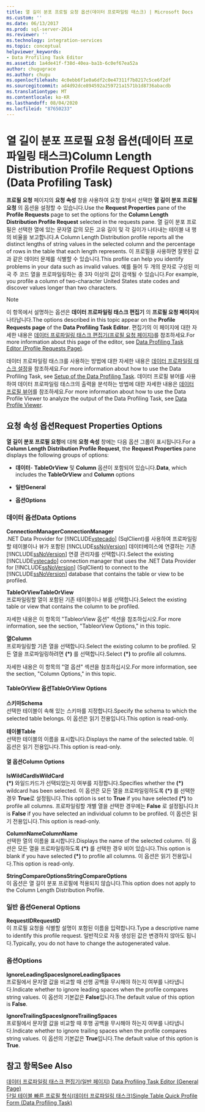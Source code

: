 ```yaml
---
title: 열 길이 분포 프로필 요청 옵션(데이터 프로파일링 태스크) | Microsoft Docs
ms.custom: ''
ms.date: 06/13/2017
ms.prod: sql-server-2014
ms.reviewer: ''
ms.technology: integration-services
ms.topic: conceptual
helpviewer_keywords:
- Data Profiling Task Editor
ms.assetid: 1a4de41f-f38d-40ea-ba1b-6c0ef67ea52a
author: chugugrace
ms.author: chugu
ms.openlocfilehash: 4c0ebb6f1e0a6df2c0e47311f7b8217c5ce6f2df
ms.sourcegitcommit: ad4d92dce894592a259721a1571b1d8736abacdb
ms.translationtype: MT
ms.contentlocale: ko-KR
ms.lasthandoff: 08/04/2020
ms.locfileid: "87650233"
---
```

# <a name="column-length-distribution-profile-request-options-data-profiling-task"></a><span data-ttu-id="0db43-102">열 길이 분포 프로필 요청 옵션(데이터 프로파일링 태스크)</span><span class="sxs-lookup"><span data-stu-id="0db43-102">Column Length Distribution Profile Request Options (Data Profiling Task)</span></span>
  <span data-ttu-id="0db43-103">**프로필 요청** 페이지의 **요청 속성** 창을 사용하여 요청 창에서 선택한 **열 길이 분포 프로필 요청** 의 옵션을 설정할 수 있습니다.</span><span class="sxs-lookup"><span data-stu-id="0db43-103">Use the **Request Properties** pane of the **Profile Requests** page to set the options for the **Column Length Distribution Profile Request** selected in the requests pane.</span></span> <span data-ttu-id="0db43-104">열 길이 분포 프로필은 선택한 열에 있는 문자열 값의 모든 고유 길이 및 각 길이가 나타내는 테이블 내 행의 비율을 보고합니다.</span><span class="sxs-lookup"><span data-stu-id="0db43-104">A Column Length Distribution profile reports all the distinct lengths of string values in the selected column and the percentage of rows in the table that each length represents.</span></span> <span data-ttu-id="0db43-105">이 프로필을 사용하면 잘못된 값과 같은 데이터 문제를 식별할 수 있습니다.</span><span class="sxs-lookup"><span data-stu-id="0db43-105">This profile can help you identify problems in your data such as invalid values.</span></span> <span data-ttu-id="0db43-106">예를 들어 두 개의 문자로 구성된 미국 주 코드 열을 프로파일링하는 중 3자 이상의 값이 검색될 수 있습니다.</span><span class="sxs-lookup"><span data-stu-id="0db43-106">For example, you profile a column of two-character United States state codes and discover values longer than two characters.</span></span>  
  
> [!NOTE]  
>  <span data-ttu-id="0db43-107">이 항목에서 설명하는 옵션은 **데이터 프로파일링 태스크 편집기** 의 **프로필 요청 페이지**에 나타납니다.</span><span class="sxs-lookup"><span data-stu-id="0db43-107">The options described in this topic appear on the **Profile Requests page** of the **Data Profiling Task Editor**.</span></span> <span data-ttu-id="0db43-108">편집기의 이 페이지에 대한 자세한 내용은 [데이터 프로파일링 태스크 편집기&#40;프로필 요청 페이지&#41;](data-profiling-task-editor-profile-requests-page.md)를 참조하세요.</span><span class="sxs-lookup"><span data-stu-id="0db43-108">For more information about this page of the editor, see [Data Profiling Task Editor &#40;Profile Requests Page&#41;](data-profiling-task-editor-profile-requests-page.md).</span></span>  
  
 <span data-ttu-id="0db43-109">데이터 프로파일링 태스크를 사용하는 방법에 대한 자세한 내용은 [데이터 프로파일링 태스크 설정](data-profiling-task.md)을 참조하세요.</span><span class="sxs-lookup"><span data-stu-id="0db43-109">For more information about how to use the Data Profiling Task, see [Setup of the Data Profiling Task](data-profiling-task.md).</span></span> <span data-ttu-id="0db43-110">데이터 프로필 뷰어를 사용하여 데이터 프로파일링 태스크의 출력을 분석하는 방법에 대한 자세한 내용은 [데이터 프로필 뷰어](data-profile-viewer.md)를 참조하세요.</span><span class="sxs-lookup"><span data-stu-id="0db43-110">For more information about how to use the Data Profile Viewer to analyze the output of the Data Profiling Task, see [Data Profile Viewer](data-profile-viewer.md).</span></span>  
  
## <a name="request-properties-options"></a><span data-ttu-id="0db43-111">요청 속성 옵션</span><span class="sxs-lookup"><span data-stu-id="0db43-111">Request Properties Options</span></span>  
 <span data-ttu-id="0db43-112">**열 길이 분포 프로필 요청**에 대해 **요청 속성** 창에는 다음 옵션 그룹이 표시됩니다.</span><span class="sxs-lookup"><span data-stu-id="0db43-112">For a **Column Length Distribution Profile Request**, the **Request Properties** pane displays the following groups of options:</span></span>  
  
-   <span data-ttu-id="0db43-113">**데이터**- **TableOrView** 및 **Column** 옵션이 포함되어 있습니다.</span><span class="sxs-lookup"><span data-stu-id="0db43-113">**Data**, which includes the **TableOrView** and **Column** options</span></span>  
  
-   <span data-ttu-id="0db43-114">**일반**</span><span class="sxs-lookup"><span data-stu-id="0db43-114">**General**</span></span>  
  
-   <span data-ttu-id="0db43-115">**옵션**</span><span class="sxs-lookup"><span data-stu-id="0db43-115">**Options**</span></span>  
  
### <a name="data-options"></a><span data-ttu-id="0db43-116">데이터 옵션</span><span class="sxs-lookup"><span data-stu-id="0db43-116">Data Options</span></span>  
 <span data-ttu-id="0db43-117">**ConnectionManager**</span><span class="sxs-lookup"><span data-stu-id="0db43-117">**ConnectionManager**</span></span>  
 <span data-ttu-id="0db43-118">.NET Data Provider for [!INCLUDE[vstecado](../../includes/vstecado-md.md)] (SqlClient)를 사용하여 프로파일링할 테이블이나 뷰가 포함된 [!INCLUDE[ssNoVersion](../../includes/ssnoversion-md.md)] 데이터베이스에 연결하는 기존 [!INCLUDE[ssNoVersion](../../includes/ssnoversion-md.md)] 연결 관리자를 선택합니다.</span><span class="sxs-lookup"><span data-stu-id="0db43-118">Select the existing [!INCLUDE[vstecado](../../includes/vstecado-md.md)] connection manager that uses the .NET Data Provider for [!INCLUDE[ssNoVersion](../../includes/ssnoversion-md.md)] (SqlClient) to connect to the [!INCLUDE[ssNoVersion](../../includes/ssnoversion-md.md)] database that contains the table or view to be profiled.</span></span>  
  
 <span data-ttu-id="0db43-119">**TableOrView**</span><span class="sxs-lookup"><span data-stu-id="0db43-119">**TableOrView**</span></span>  
 <span data-ttu-id="0db43-120">프로파일링할 열이 포함된 기존 테이블이나 뷰를 선택합니다.</span><span class="sxs-lookup"><span data-stu-id="0db43-120">Select the existing table or view that contains the column to be profiled.</span></span>  
  
 <span data-ttu-id="0db43-121">자세한 내용은 이 항목의 "TableorView 옵션" 섹션을 참조하십시오.</span><span class="sxs-lookup"><span data-stu-id="0db43-121">For more information, see the section, "TableorView Options," in this topic.</span></span>  
  
 <span data-ttu-id="0db43-122">**열**</span><span class="sxs-lookup"><span data-stu-id="0db43-122">**Column**</span></span>  
 <span data-ttu-id="0db43-123">프로파일링할 기존 열을 선택합니다.</span><span class="sxs-lookup"><span data-stu-id="0db43-123">Select the existing column to be profiled.</span></span> <span data-ttu-id="0db43-124">모든 열을 프로파일링하려면 **(\*)** 를 선택합니다.</span><span class="sxs-lookup"><span data-stu-id="0db43-124">Select **(\*)** to profile all columns.</span></span>  
  
 <span data-ttu-id="0db43-125">자세한 내용은 이 항목의 "열 옵션" 섹션을 참조하십시오.</span><span class="sxs-lookup"><span data-stu-id="0db43-125">For more information, see the section, "Column Options," in this topic.</span></span>  
  
#### <a name="tableorview-options"></a><span data-ttu-id="0db43-126">TableOrView 옵션</span><span class="sxs-lookup"><span data-stu-id="0db43-126">TableOrView Options</span></span>  
 <span data-ttu-id="0db43-127">**스키마**</span><span class="sxs-lookup"><span data-stu-id="0db43-127">**Schema**</span></span>  
 <span data-ttu-id="0db43-128">선택한 테이블이 속해 있는 스키마를 지정합니다.</span><span class="sxs-lookup"><span data-stu-id="0db43-128">Specify the schema to which the selected table belongs.</span></span> <span data-ttu-id="0db43-129">이 옵션은 읽기 전용입니다.</span><span class="sxs-lookup"><span data-stu-id="0db43-129">This option is read-only.</span></span>  
  
 <span data-ttu-id="0db43-130">**테이블**</span><span class="sxs-lookup"><span data-stu-id="0db43-130">**Table**</span></span>  
 <span data-ttu-id="0db43-131">선택한 테이블의 이름을 표시합니다.</span><span class="sxs-lookup"><span data-stu-id="0db43-131">Displays the name of the selected table.</span></span> <span data-ttu-id="0db43-132">이 옵션은 읽기 전용입니다.</span><span class="sxs-lookup"><span data-stu-id="0db43-132">This option is read-only.</span></span>  
  
#### <a name="column-options"></a><span data-ttu-id="0db43-133">열 옵션</span><span class="sxs-lookup"><span data-stu-id="0db43-133">Column Options</span></span>  
 <span data-ttu-id="0db43-134">**IsWildCard**</span><span class="sxs-lookup"><span data-stu-id="0db43-134">**IsWildCard**</span></span>  
 <span data-ttu-id="0db43-135">**(\*)** 와일드카드가 선택되었는지 여부를 지정합니다.</span><span class="sxs-lookup"><span data-stu-id="0db43-135">Specifies whether the **(\*)** wildcard has been selected.</span></span> <span data-ttu-id="0db43-136">이 옵션은 모든 열을 프로파일링하도록 **(\*)** 를 선택한 경우 **True**로 설정됩니다.</span><span class="sxs-lookup"><span data-stu-id="0db43-136">This option is set to **True** if you have selected **(\*)** to profile all columns.</span></span> <span data-ttu-id="0db43-137">프로파일링할 개별 열을 선택한 경우에는 **False** 로 설정됩니다.</span><span class="sxs-lookup"><span data-stu-id="0db43-137">It is **False** if you have selected an individual column to be profiled.</span></span> <span data-ttu-id="0db43-138">이 옵션은 읽기 전용입니다.</span><span class="sxs-lookup"><span data-stu-id="0db43-138">This option is read-only.</span></span>  
  
 <span data-ttu-id="0db43-139">**ColumnName**</span><span class="sxs-lookup"><span data-stu-id="0db43-139">**ColumnName**</span></span>  
 <span data-ttu-id="0db43-140">선택한 열의 이름을 표시합니다.</span><span class="sxs-lookup"><span data-stu-id="0db43-140">Displays the name of the selected column.</span></span> <span data-ttu-id="0db43-141">이 옵션은 모든 열을 프로파일링하도록 **(\*)** 를 선택한 경우 비어 있습니다.</span><span class="sxs-lookup"><span data-stu-id="0db43-141">This option is blank if you have selected **(\*)** to profile all columns.</span></span> <span data-ttu-id="0db43-142">이 옵션은 읽기 전용입니다.</span><span class="sxs-lookup"><span data-stu-id="0db43-142">This option is read-only.</span></span>  
  
 <span data-ttu-id="0db43-143">**StringCompareOptions**</span><span class="sxs-lookup"><span data-stu-id="0db43-143">**StringCompareOptions**</span></span>  
 <span data-ttu-id="0db43-144">이 옵션은 열 길이 분포 프로필에 적용되지 않습니다.</span><span class="sxs-lookup"><span data-stu-id="0db43-144">This option does not apply to the Column Length Distribution Profile.</span></span>  
  
### <a name="general-options"></a><span data-ttu-id="0db43-145">일반 옵션</span><span class="sxs-lookup"><span data-stu-id="0db43-145">General Options</span></span>  
 <span data-ttu-id="0db43-146">**RequestID**</span><span class="sxs-lookup"><span data-stu-id="0db43-146">**RequestID**</span></span>  
 <span data-ttu-id="0db43-147">이 프로필 요청을 식별할 설명이 포함된 이름을 입력합니다.</span><span class="sxs-lookup"><span data-stu-id="0db43-147">Type a descriptive name to identify this profile request.</span></span> <span data-ttu-id="0db43-148">일반적으로 자동 생성된 값은 변경하지 않아도 됩니다.</span><span class="sxs-lookup"><span data-stu-id="0db43-148">Typically, you do not have to change the autogenerated value.</span></span>  
  
### <a name="options"></a><span data-ttu-id="0db43-149">옵션</span><span class="sxs-lookup"><span data-stu-id="0db43-149">Options</span></span>  
 <span data-ttu-id="0db43-150">**IgnoreLeadingSpaces**</span><span class="sxs-lookup"><span data-stu-id="0db43-150">**IgnoreLeadingSpaces**</span></span>  
 <span data-ttu-id="0db43-151">프로필에서 문자열 값을 비교할 때 선행 공백을 무시해야 하는지 여부를 나타냅니다.</span><span class="sxs-lookup"><span data-stu-id="0db43-151">Indicate whether to ignore leading spaces when the profile compares string values.</span></span> <span data-ttu-id="0db43-152">이 옵션의 기본값은 **False**입니다.</span><span class="sxs-lookup"><span data-stu-id="0db43-152">The default value of this option is **False**.</span></span>  
  
 <span data-ttu-id="0db43-153">**IgnoreTrailingSpaces**</span><span class="sxs-lookup"><span data-stu-id="0db43-153">**IgnoreTrailingSpaces**</span></span>  
 <span data-ttu-id="0db43-154">프로필에서 문자열 값을 비교할 때 후행 공백을 무시해야 하는지 여부를 나타냅니다.</span><span class="sxs-lookup"><span data-stu-id="0db43-154">Indicate whether to ignore trailing spaces when the profile compares string values.</span></span> <span data-ttu-id="0db43-155">이 옵션의 기본값은 **True**입니다.</span><span class="sxs-lookup"><span data-stu-id="0db43-155">The default value of this option is **True**.</span></span>  
  
## <a name="see-also"></a><span data-ttu-id="0db43-156">참고 항목</span><span class="sxs-lookup"><span data-stu-id="0db43-156">See Also</span></span>  
 <span data-ttu-id="0db43-157">[데이터 프로파일링 태스크 편집기&#40;일반 페이지&#41;](../general-page-of-integration-services-designers-options.md) </span><span class="sxs-lookup"><span data-stu-id="0db43-157">[Data Profiling Task Editor &#40;General Page&#41;](../general-page-of-integration-services-designers-options.md) </span></span>  
 [<span data-ttu-id="0db43-158">단일 테이블 빠른 프로필 형식&#40;데이터 프로파일링 태스크&#41;</span><span class="sxs-lookup"><span data-stu-id="0db43-158">Single Table Quick Profile Form &#40;Data Profiling Task&#41;</span></span>](single-table-quick-profile-form-data-profiling-task.md)  
  
  
